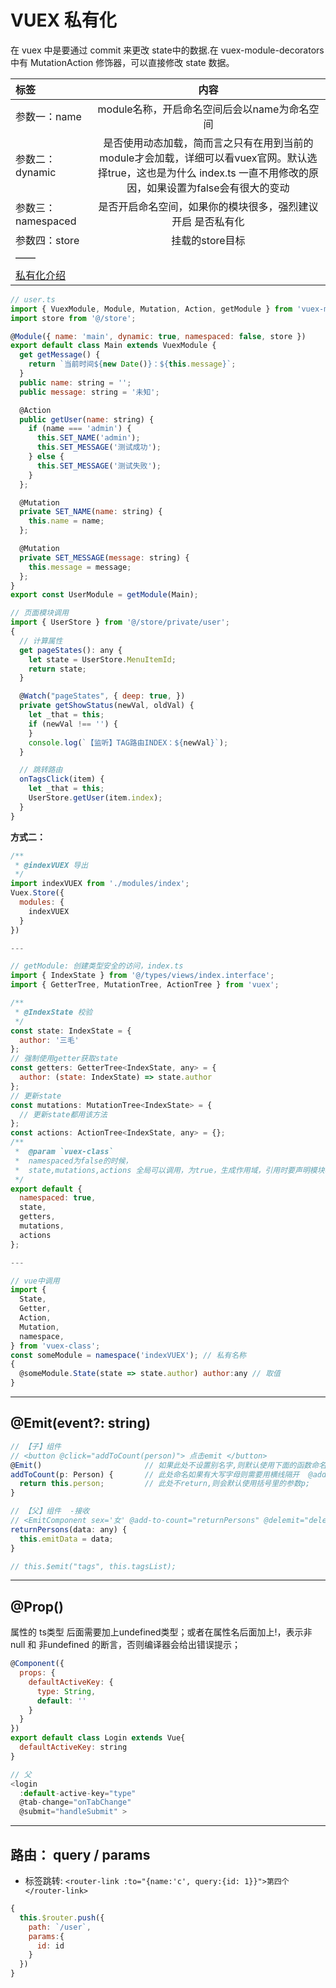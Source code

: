 # VUEX 私有化

在 vuex 中是要通过 commit 来更改 state中的数据.在 vuex-module-decorators 中有 MutationAction 修饰器，可以直接修改 state 数据。

标签|内容
:-|:-:
参数一：name | module名称，开启命名空间后会以name为命名空间
参数二：dynamic | 是否使用动态加载，简而言之只有在用到当前的module才会加载，详细可以看vuex官网。默认选择true，这也是为什么 index.ts 一直不用修改的原因，如果设置为false会有很大的变动
参数三：namespaced | 是否开启命名空间，如果你的模块很多，强烈建议开启 是否私有化
参数四：store | 挂载的store目标
| ——
[私有化介绍](https://www.jianshu.com/p/82e3f82c48f5)|

```js
// user.ts
import { VuexModule, Module, Mutation, Action, getModule } from 'vuex-module-decorators';
import store from '@/store';

@Module({ name: 'main', dynamic: true, namespaced: false, store })
export default class Main extends VuexModule {
  get getMessage() {
    return `当前时间${new Date()}：${this.message}`;
  }
  public name: string = '';
  public message: string = '未知';

  @Action
  public getUser(name: string) {
    if (name === 'admin') {
      this.SET_NAME('admin');
      this.SET_MESSAGE('测试成功');
    } else {
      this.SET_MESSAGE('测试失败');
    }
  };

  @Mutation
  private SET_NAME(name: string) {
    this.name = name;
  };

  @Mutation
  private SET_MESSAGE(message: string) {
    this.message = message;
  };
}
export const UserModule = getModule(Main);

// 页面模块调用
import { UserStore } from '@/store/private/user';
{
  // 计算属性
  get pageStates(): any {
    let state = UserStore.MenuItemId;
    return state;
  }

  @Watch("pageStates", { deep: true, })
  private getShowStatus(newVal, oldVal) {
    let _that = this;
    if (newVal !== '') {
    }
    console.log(`【监听】TAG路由INDEX：${newVal}`);
  }

  // 跳转路由
  onTagsClick(item) {
    let _that = this;
    UserStore.getUser(item.index);
  }
}
```

**方式二：**

```js
/**
 * @indexVUEX 导出
 */
import indexVUEX from './modules/index';
Vuex.Store({
  modules: {
    indexVUEX
  }
})

---

// getModule: 创建类型安全的访问，index.ts
import { IndexState } from '@/types/views/index.interface';
import { GetterTree, MutationTree, ActionTree } from 'vuex';

/**
 * @IndexState 校验
 */
const state: IndexState = {
  author: '三毛'
};
// 强制使用getter获取state
const getters: GetterTree<IndexState, any> = {
  author: (state: IndexState) => state.author
};
// 更新state
const mutations: MutationTree<IndexState> = {
  // 更新state都用该方法
};
const actions: ActionTree<IndexState, any> = {};
/**
 *  @param `vuex-class`
 *  namespaced为false的时候，
 *  state,mutations,actions 全局可以调用，为true，生成作用域，引用时要声明模块名称
 */
export default {
  namespaced: true,
  state,
  getters,
  mutations,
  actions
};

---

// vue中调用
import {
  State,
  Getter,
  Action,
  Mutation,
  namespace,
} from 'vuex-class';
const someModule = namespace('indexVUEX'); // 私有名称
{
  @someModule.State(state => state.author) author:any // 取值
}
```

---

## @Emit(event?: string)

```js
// 【子】组件
// <button @click="addToCount(person)"> 点击emit </button>
@Emit()                       // 如果此处不设置别名字,则默认使用下面的函数命名
addToCount(p: Person) {       // 此处命名如果有大写字母则需要用横线隔开  @add-to-count
  return this.person;         // 此处不return,则会默认使用括号里的参数p;
}

// 【父】组件  -接收
// <EmitComponent sex='女' @add-to-count="returnPersons" @delemit="delemit"></EmitComponent>
returnPersons(data: any) {
  this.emitData = data;
}

// this.$emit("tags", this.tagsList);
```

---

## @Prop()

属性的 ts类型 后面需要加上undefined类型；或者在属性名后面加上!，表示非null 和 非undefined 的断言，否则编译器会给出错误提示；

```js
@Component({
  props: {
    defaultActiveKey: {
      type: String,
      default: ''
    }
  }
})
export default class Login extends Vue{
  defaultActiveKey: string
}

// 父
<login
  :default-active-key="type"
  @tab-change="onTabChange"
  @submit="handleSubmit" >
```

---

## 路由： query / params

- 标签跳转: `<router-link :to="{name:'c', query:{id: 1}}">第四个</router-link>`

```js
{
  this.$router.push({
    path: `/user`,
    params:{
      id: id
    }
  })
}
```
